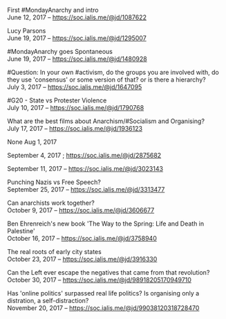 First #MondayAnarchy and intro  
June 12, 2017 – https://soc.ialis.me/@jd/1087622

Lucy Parsons   
June 19, 2017 – https://soc.ialis.me/@jd/1295007

#MondayAnarchy goes Spontaneous   
June 19, 2017 – https://soc.ialis.me/@jd/1480928

#Question: In your own #activism, do the groups you are involved with, do they use 'consensus' or some version of that? or is there a hierarchy?   
July 3, 2017 – https://soc.ialis.me/@jd/1647095

#G20 - State vs Protester Violence   
July 10, 2017 – https://soc.ialis.me/@jd/1790768

What are the best films about Anarchism/#Socialism and Organising?   
July 17, 2017 – https://soc.ialis.me/@jd/1936123

None
Aug 1, 2017

September 4, 2017 ; https://soc.ialis.me/@jd/2875682

September 11, 2017 – https://soc.ialis.me/@jd/3023143


Punching Nazis vs Free Speech?   
September 25, 2017 – https://soc.ialis.me/@jd/3313477

Can anarchists work together?   
October 9, 2017 – https://soc.ialis.me/@jd/3606677

Ben Ehrenreich's new book 'The Way to the Spring: Life and Death in Palestine'   
October 16, 2017 – https://soc.ialis.me/@jd/3758940


The real roots of early city states   
October 23, 2017 – https://soc.ialis.me/@jd/3916330

Can the Left ever escape the negatives that came from that revolution?   
October 30, 2017 – https://soc.ialis.me/@jd/98918205170949710

Has 'online politics' surpassed real life politics? Is organising only a distration, a self-distraction?   
November 20, 2017 – https://soc.ialis.me/@jd/99038120318728470
